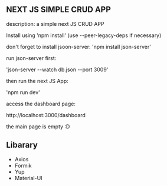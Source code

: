 ## NEXT JS SIMPLE CRUD APP

description: a simple next JS CRUD APP

Install using 'npm install' (use --peer-legacy-deps if necessary)

don't forget to install jsoon-server: 'npm install json-server'

run json-server first:

'json-server --watch db.json --port 3009'

then run the next JS App:

'npm run dev'

access the dashboard page:

http://localhost:3000/dashboard

the main page is empty :D

## Libarary

- Axios
- Formik
- Yup
- Material-UI
